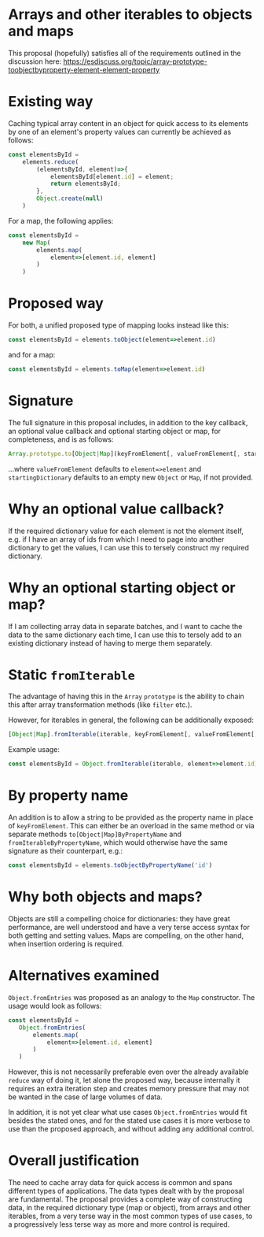 # Arrays and other iterables to objects and maps

This proposal (hopefully) satisfies all of the requirements outlined in the discussion here: https://esdiscuss.org/topic/array-prototype-toobjectbyproperty-element-element-property

# Existing way

Caching typical array content in an object for quick access to its elements by one of an element's property values can currently be achieved as follows:

```javascript
const elementsById =
    elements.reduce(
        (elementsById, element)=>{
            elementsById[element.id] = element;
            return elementsById;
        },
        Object.create(null)
    )
```

For a map, the following applies:

```javascript
const elementsById =
    new Map(
        elements.map(
            element=>[element.id, element]
        )
    )
```

# Proposed way

For both, a unified proposed type of mapping looks instead like this:

```javascript
const elementsById = elements.toObject(element=>element.id)
```

and for a map:

```javascript
const elementsById = elements.toMap(element=>element.id)
```

# Signature

The full signature in this proposal includes, in addition to the key callback, an optional value callback and optional starting object or map, for completeness, and is as follows:

```javascript
Array.prototype.to[Object|Map](keyFromElement[, valueFromElement[, startingDictionary]])
```

...where `valueFromElement` defaults to `element=>element` and `startingDictionary` defaults to an empty new `Object` or `Map`, if not provided.

# Why an optional value callback?

If the required dictionary value for each element is not the element itself, e.g. if I have an array of ids from which I need to page into another dictionary to get the values, I can use this to tersely construct my required dictionary.

# Why an optional starting object or map?

If I am collecting array data in separate batches, and I want to cache the data to the same dictionary each time, I can use this to tersely add to an existing dictionary instead of having to merge them separately.

# Static `fromIterable`

The advantage of having this in the `Array` `prototype` is the ability to chain this after array transformation methods (like `filter` etc.).

However, for iterables in general, the following can be additionally exposed:

```javascript
[Object|Map].fromIterable(iterable, keyFromElement[, valueFromElement[, startingDictionary]])
```

Example usage:

```javascript
const elementsById = Object.fromIterable(iterable, element=>element.id)
```
# By property name

An addition is to allow a string to be provided as the property name in place of `keyFromElement`. This can either be an overload in the same method or via separate methods `to[Object|Map]ByPropertyName` and `fromIterableByPropertyName`, which would otherwise have the same signature as their counterpart, e.g.:

```javascript
const elementsById = elements.toObjectByPropertyName('id')
```

# Why both objects and maps?

Objects are still a compelling choice for dictionaries: they have great performance, are well understood and have a very terse access syntax for both getting and setting values. Maps are compelling, on the other hand, when insertion ordering is required.

# Alternatives examined

`Object.fromEntries` was proposed as an analogy to the `Map` constructor. The usage would look as follows:

```javascript
const elementsById =
   Object.fromEntries(
       elements.map(
           element=>[element.id, element]
       )
   )
```

However, this is not necessarily preferable even over the already available `reduce` way of doing it, let alone the proposed way, because internally it requires an extra iteration step and creates memory pressure that may not be wanted in the case of large volumes of data.

In addition, it is not yet clear what use cases `Object.fromEntries` would fit besides the stated ones, and for the stated use cases it is more verbose to use than the proposed approach, and without adding any additional control.

# Overall justification

The need to cache array data for quick access is common and spans different types of applications. The data types dealt with by the proposal are fundamental. The proposal provides a complete way of constructing data, in the required dictionary type (map or object), from arrays and other iterables, from a very terse way in the most common types of use cases, to a progressively less terse way as more and more control is required.